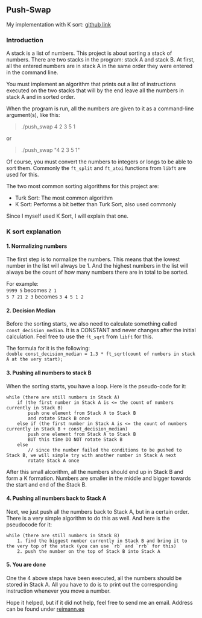 ## Push-Swap

My implementation with K sort: [github link](https://github.com/MM1132/push_swap)

### Introduction

A stack is a list of numbers. 
This project is about sorting a stack of numbers. 
There are two stacks in the program: stack A and stack B.
At first, all the entered numbers are in stack A
in the same order they were entered in the command line. 

You must implement an algorithm that prints out a list of
instructions executed on the two stacks that will by the end 
leave all the numbers in stack A and in sorted order. 

When the program is run, all the numbers are given to it as a
command-line argument(s), like this:
> ./push_swap 4 2 3 5 1

or

> ./push_swap "4 2 3 5 1"  

Of course, you must convert the numbers to integers
or longs to be able to sort them. Commonly the `ft_split` 
and `ft_atoi` functions from `libft` are used for this. 

The two most common sorting algorithms for this project are: 
- Turk Sort: The most common algorithm
- K Sort: Performs a bit better than Turk Sort, also
used commonly

Since I myself used K Sort, I will explain that one. 

### K sort explanation
#### 1. Normalizing numbers
The first step is to normalize the numbers. This means
that the lowest number in the list will always be 1. 
And the highest numbers in the list will always be the
count of how many numbers there are in total to be sorted. 

For example:  
`9999 5` becomes `2 1`  
`5 7 21 2 3` becomes `3 4 5 1 2`

#### 2. Decision Median
Before the sorting starts, we also need to calculate something called `const_decision_median`. 
It is a CONSTANT and never changes after the initial calculation. Feel free to use the `ft_sqrt` from `libft` for this. 

The formula for it is the following:  
`double const_decision_median = 1.3 * ft_sqrt(count of numbers in stack A at the very start);`

#### 3. Pushing all numbers to stack B
When the sorting starts, you have a loop. Here is the pseudo-code for it:
```
while (there are still numbers in Stack A)
    if (the first number in Stack A is <= the count of numbers currently in Stack B)
        push one element from Stack A to Stack B
        and rotate Stack B once
    else if (the first number in Stack A is <= the count of numbers currently in Stack B + const_decision_median)
        push one element from Stack A to Stack B
        BUT this time DO NOT rotate Stack B
    else
        // since the number failed the conditions to be pushed to Stack B, we will simple try with another number in Stack A next
        rotate Stack A once
```

After this small alcorithm, all the numbers should end up in Stack B and form a K formation. 
Numbers are smaller in the middle and bigger towards the start and end of the Stack B. 

#### 4. Pushing all numbers back to Stack A
Next, we just push all the numbers back to Stack A, but in a certain order. 
There is a very simple algorithm to do this as well. And here is the pseudocode for it:

```
while (there are still numbers in Stack B)
    1. find the biggest number currently in Stack B and bring it to the very top of the stack (you can use `rb` and `rrb` for this)
    2. push the number on the top of Stack B into Stack A
```

#### 5. You are done
One the 4 above steps have been executed, all the numbers should be stored in Stack A. 
All you have to do is to print out the corresponding instruction whenever you move a number. 

Hope it helped, but if it did not help, feel free to send me an email. Address can be found under [reimann.ee](https://reimann.ee/)
